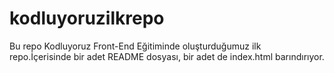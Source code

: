 # kodluyoruzilkrepo
Bu repo Kodluyoruz Front-End Eğitiminde oluşturduğumuz ilk repo.İçerisinde bir adet README dosyası, bir adet de index.html barındırıyor.

